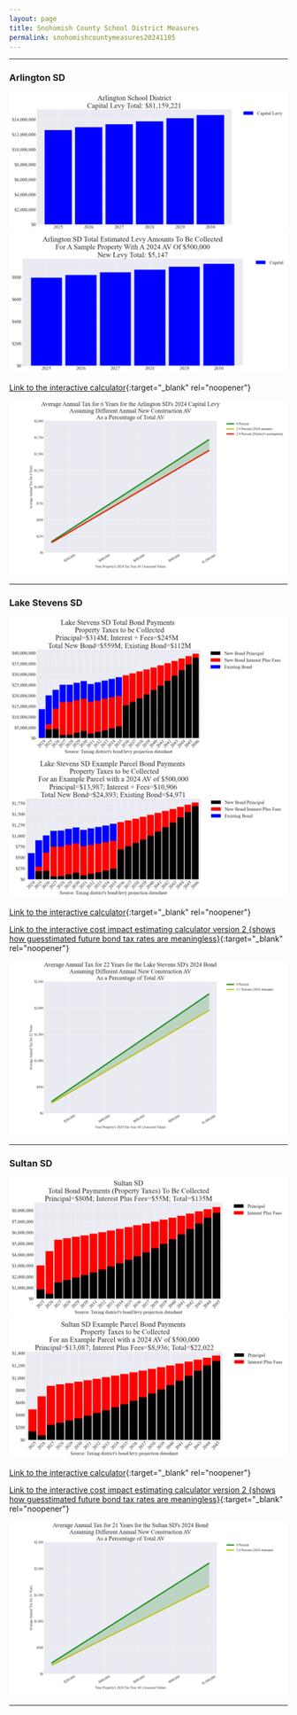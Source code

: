 ```yaml
---
layout: page
title: Snohomish County School District Measures
permalink: snohomishcountymeasures20241105
---
```


___

### Arlington SD

![Arlington SD capital levy totals chart](pagesManual/LeviesReport/20241105/ArlingtonCapital.png "Arlington SD capital levy totals chart")
![Arlington SD capital levy example parcel chart](pagesManual/LeviesReport/20241105/ArlingtonCapitalParcel.png "Arlington SD capital  example parcel chart")

[Link to the interactive calculator](calculator_arlington_capital_20241105_enhanced){:target="_blank" rel="noopener"}

![Arlington SD average annual costs for different new construction rates](pagesManual/LeviesReport/20241105/ArlingtonCapitalLevyNewConstruction.png "Arlington SD new construction chart")

___

### Lake Stevens SD

![Lake Stevens SD bond totals chart](pagesManual/LeviesReport/20241105/LakeStevens.png "Lake Stevens SD bond totals chart")
![Lake Stevens SD bond example parcel chart](pagesManual/LeviesReport/20241105/LakeStevensParcel.png "Lake Stevens SD bond example parcel chart")

[Link to the interactive calculator](calculator_lake_stevens_20241105_enhanced){:target="_blank" rel="noopener"}

[Link to the interactive cost impact estimating calculator version 2 {shows how guesstimated future bond tax rates are meaningless}](table_lake_stevens_bond_20241105){:target="_blank" rel="noopener"}

![Lake Stevens SD average annual costs for different new construction rates](pagesManual/LeviesReport/20241105/LakeStevensNewConstruction.png "Lake Stevens SD new construction chart")

___

### Sultan SD

![Sultan SD bond totals chart](pagesManual/LeviesReport/20241105/Sultan.png "Sultan SD bond totals chart")
![Sultan SD bond example parcel chart](pagesManual/LeviesReport/20241105/SultanParcel.png "Sultan SD bond example parcel chart")

[Link to the interactive calculator](calculator_sultan_20241105_enhanced){:target="_blank" rel="noopener"}

[Link to the interactive cost impact estimating calculator version 2 {shows how guesstimated future bond tax rates are meaningless}](table_sultan_bond_20241105){:target="_blank" rel="noopener"}

![Sultan SD average annual costs for different new construction rates](pagesManual/LeviesReport/20241105/SultanNewConstruction.png "Sultan SD new construction chart")

___


